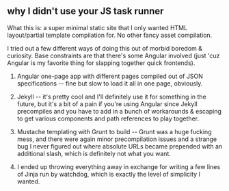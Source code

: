 why I didn't use your JS task runner
-----
What this is: a super minimal static site that I only wanted HTML layout/partial template compilation for. No other fancy asset compilation.

I tried out a few different ways of doing this out of morbid boredom & curiosity. Base constraints are that there's some Angular involved (just 'cuz Angular is my favorite thing for slapping together quick frontends).

1. Angular one-page app with different pages compiled out of JSON specifications -- fine but slow to load it all in one page, obviously.

2. Jekyll -- it's pretty cool and I'll definitely use it for something in the future, but it's a bit of a pain if you're using Angular since Jekyll precompiles and you have to add in a bunch of workarounds & escaping to get various components and path references to play together.

3. Mustache templating with Grunt to build -- Grunt was a huge fucking mess, and there were again minor precompilation issues and a strange bug I never figured out where absolute URLs became prepended with an additional slash, which is definitely not what you want.

4. I ended up throwing everything away in exchange for writing a few lines of Jinja run by watchdog, which is exactly the level of simplicity I wanted.
